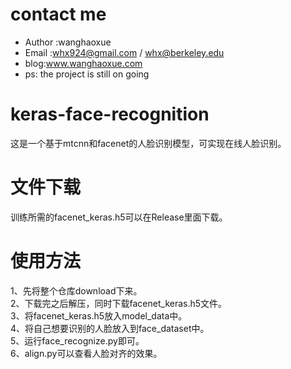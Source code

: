 # contact me
- Author :wanghaoxue
- Email :whx924@gmail.com / whx@berkeley.edu
- blog:www.wanghaoxue.com
- ps: the project is still on going
# keras-face-recognition
这是一个基于mtcnn和facenet的人脸识别模型，可实现在线人脸识别。

# 文件下载
训练所需的facenet_keras.h5可以在Release里面下载。  

# 使用方法
1、先将整个仓库download下来。  
2、下载完之后解压，同时下载facenet_keras.h5文件。  
3、将facenet_keras.h5放入model_data中。  
4、将自己想要识别的人脸放入到face_dataset中。  
5、运行face_recognize.py即可。  
6、align.py可以查看人脸对齐的效果。  

